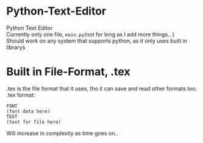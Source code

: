 # Python-Text-Editor
Python Text Editor<br>
Currently only one file, `main.py`(not for long as I add more things...)<br>
Should work on any system that supports python, as it only uses built in librarys<br>

# Built in File-Format, .tex
.tex is the file format that it uses, tho it can save and read other formats too.<br>
.tex format: <br>
```
FONT
(font data here)
TEXT
(text for file here)
```
Will increase in complexity as time goes on..
